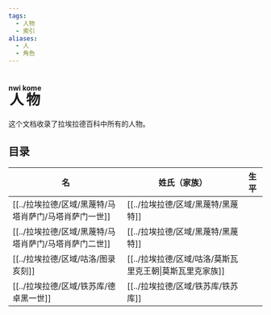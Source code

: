 ```yaml
---
tags:
  - 人物
  - 索引
aliases:
  - 人
  - 角色
---
```

# <ruby>人物<rt>nwi kome</rt></ruby>

这个文档收录了拉埃拉德百科中所有的人物。

## 目录

| 名           | 姓氏（家族）               | 生平  |
| ----------- | -------------------- | --- |
| [[../拉埃拉德/区域/黑蔑特/马塔肖萨门/马塔肖萨门一世]] | [[../拉埃拉德/区域/黑蔑特/黑蔑特]]            |     |
| [[../拉埃拉德/区域/黑蔑特/马塔肖萨门/马塔肖萨门二世]] | [[../拉埃拉德/区域/黑蔑特/黑蔑特]]            |     |
| [[../拉埃拉德/区域/咕洛/图录亥刻]]    | [[../拉埃拉德/区域/咕洛/莫斯瓦里克王朝\|莫斯瓦里克家族]] |     |
| [[../拉埃拉德/区域/铁苏库/德卓黑一世]]   | [[../拉埃拉德/区域/铁苏库/铁苏库]]            |     |
